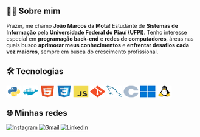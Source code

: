 <!--
**jmarcosmotas/jmarcosmotas** is a ✨ _special_ ✨ repository because its `README.md` (this file) appears on your GitHub profile.

Here are some ideas to get you started:

- 🔭 I’m currently working on ...
- 🌱 I’m currently learning ...
- 👯 I’m looking to collaborate on ...
- 🤔 I’m looking for help with ...
- 💬 Ask me about ...
- 📫 How to reach me: ...
- 😄 Pronouns: ...
- ⚡ Fun fact: ...
-->

## 👨‍💻 Sobre mim

Prazer, me chamo **João Marcos da Mota**! Estudante de **Sistemas de Informação** pela **Universidade Federal do Piauí (UFPI)**. Tenho interesse especial em **programação back-end** e **redes de computadores**, áreas nas quais busco **aprimorar meus conhecimentos** e **enfrentar desafios cada vez maiores**, sempre em busca do crescimento profissional.

## 🛠️ Tecnologias

<div style="display: inline_block">
    <img align="center" alt="Python" height="30" width="40" src="https://raw.githubusercontent.com/devicons/devicon/master/icons/python/python-original.svg">
    <img align="center" alt="JavaScript" height="30" width="40" src="https://raw.githubusercontent.com/devicons/devicon/master/icons/docker/docker-plain.svg">
    <img align="center" alt="HTML5" height="30" width="40" src="https://raw.githubusercontent.com/devicons/devicon/master/icons/html5/html5-original.svg">
    <img align="center" alt="CSS3" height="30" width="40" src="https://raw.githubusercontent.com/devicons/devicon/master/icons/css3/css3-original.svg">
    <img align="center" alt="CSS3" height="30" width="40" src="https://raw.githubusercontent.com/devicons/devicon/master/icons/javascript/javascript-original.svg">
    <img align="center" alt="CSS3" height="30" width="40" src="https://raw.githubusercontent.com/devicons/devicon/master/icons/git/git-original.svg">
    <img align="center" alt="CSS3" height="30" width="40" src="https://raw.githubusercontent.com/devicons/devicon/master/icons/mysql/mysql-original.svg">
    <img align="center" alt="CSS3" height="30" width="40" src="https://raw.githubusercontent.com/devicons/devicon/master/icons/c/c-original.svg">
    <img align="center" alt="CSS3" height="30" width="40" src="https://raw.githubusercontent.com/devicons/devicon/master/icons/windows11/windows11-original.svg">
    <img align="center" alt="CSS3" height="30" width="40" src="https://raw.githubusercontent.com/devicons/devicon/master/icons/linux/linux-original.svg">
</div>

## 🌐 Minhas redes

<div> 
    <a href="https://www.instagram.com/jmarcosmotas/" target="_blank">
    <img src="https://img.shields.io/badge/Instagram-E4405F?style=for-the-badge&logo=instagram&logoColor=white" alt="Instagram">
    </a>
    <a href="mailto:joaomarcos0416@gmail.com" target="_blank">
    <img src="https://img.shields.io/badge/Gmail-D14836?style=for-the-badge&logo=gmail&logoColor=white" alt="Gmail">
    </a>
    <a href="https://www.linkedin.com/in/jmarcosmotas/" target="_blank">
    <img src="https://img.shields.io/badge/LinkedIn-0077B5?style=for-the-badge&logo=linkedin&logoColor=white" alt="LinkedIn">
    </a>
    
</div>
